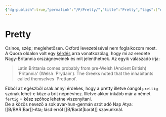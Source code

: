 ```yaml
---
{"dg-publish":true,"permalink":"/P/Pretty/","title":"Pretty","tags":["dg_uploaded"],"created":"2023-10-26T02:31","updated":"2023-11-08T04:13"}
---
```



# Pretty

Csinos, szép; meglehetősen. Oxford levezetésével nem foglalkozom most. A Quora oldalon volt egy [kérdés](https://qr.ae/TWN8T8) arra vonatkozólag, hogy mi az eredete Nagy-Britannia országneveinek és mit jelenthetnek. Az egyik válaszadó írja:  
> Latin Brittania comes probably from pre-Welsh (Ancient British) 'Pritannia' (Welsh 'Prydain'). The Greeks noted that the inhabitants called themselves 'Prettanoi'.  

Ebből az egészből csak annyi érdekes, hogy a pretty illetve óangol `prættig` szónak lehet-e köze a brit népnévhez. Illetve akkor inkább már a német `fertig` = kész szóhoz lehetne viszonyítani.  
De a közös nevező a sok avar-hun-germán szót adó Nap Atya: [[B/BAR\|Bar]]-Ata; lásd erről [[B/Barát\|barát]] szavunknál.  